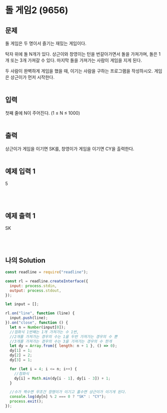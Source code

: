 # 돌 게임2 (9656)

## 문제

돌 게임은 두 명이서 즐기는 재밌는 게임이다.

탁자 위에 돌 N개가 있다. 상근이와 창영이는 턴을 번갈아가면서 돌을 가져가며, 돌은 1개 또는 3개 가져갈 수 있다. 마지막 돌을 가져가는 사람이 게임을 지게 된다.

두 사람이 완벽하게 게임을 했을 때, 이기는 사람을 구하는 프로그램을 작성하시오. 게임은 상근이가 먼저 시작한다.
<br/>
<br/>

## 입력

첫째 줄에 N이 주어진다. (1 ≤ N ≤ 1000)
<br/>
<br/>

## 출력
상근이가 게임을 이기면 SK를, 창영이가 게임을 이기면 CY을 출력한다.
<br/>
<br/>

## 예제 입력 1

5

<br/>
<br/>

## 예제 출력 1
SK

<br/>
<br/>

## 나의 Solution

```javascript
const readline = require("readline");

const rl = readline.createInterface({
  input: process.stdin,
  output: process.stdout,
});

let input = [];

rl.on("line", function (line) {
  input.push(line);
}).on("close", function () {
  let n = Number(input[0]);
  //점화식 1번째는 1개 가져가는 수 1번,
  //2개를 가져가는 경우의 수는 1을 두번 가져가는 경우의 수 뿐
  //3개를 가져가는 경우의 수는 3을 가져가는 경우의 수 한개
  let dy = Array.from({ length: n + 1 }, () => 0);
  dy[1] = 1;
  dy[2] = 2;
  dy[3] = 1;

  for (let i = 4; i <= n; i++) {
    //점화식
    dy[i] = Math.min(dy[i - 1], dy[i - 3]) + 1;
  }

  //수가 짝수면 무조건 창영이가 이기고 홀수면 상근이가 이기게 된다.
  console.log(dy[n] % 2 === 0 ? "SK" : "CY");
  process.exit();
});
```